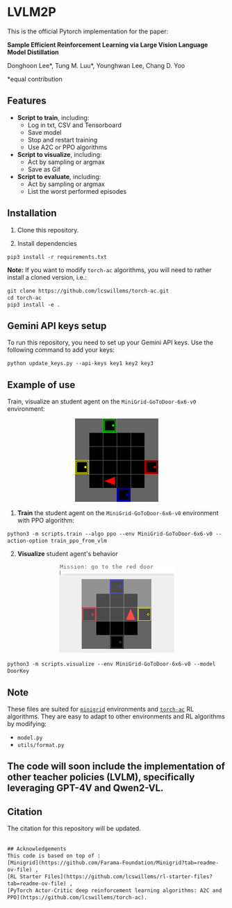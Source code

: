# LVLM2P

This is the official Pytorch implementation for the paper:

**Sample Efficient Reinforcement Learning via Large Vision Language Model Distillation**

Donghoon Lee*, Tung M. Luu*, Younghwan Lee, Chang D. Yoo

*equal contribution

## Features

- **Script to train**, including:
  - Log in txt, CSV and Tensorboard
  - Save model
  - Stop and restart training
  - Use A2C or PPO algorithms
- **Script to visualize**, including:
  - Act by sampling or argmax
  - Save as Gif
- **Script to evaluate**, including:
  - Act by sampling or argmax
  - List the worst performed episodes

## Installation


1. Clone this repository.

2. Install dependencies

```
pip3 install -r requirements.txt
```

**Note:** If you want to modify `torch-ac` algorithms, you will need to rather install a cloned version, i.e.:
```
git clone https://github.com/lcswillems/torch-ac.git
cd torch-ac
pip3 install -e .
```

## Gemini API keys setup

To run this repository, you need to set up your Gemini API keys. Use the following command to add your keys:

```
python update_keys.py --api-keys key1 key2 key3
```

## Example of use

Train, visualize an student agent on the `MiniGrid-GoToDoor-6x6-v0` environment:

<p align="center"><img src="README-rsrc/Gotodoor_6x6.png"></p>

1. **Train** the student agent on the `MiniGrid-GoToDoor-6x6-v0` environment with PPO algorithm:

```
python3 -m scripts.train --algo ppo --env MiniGrid-GoToDoor-6x6-v0 --action-option train_ppo_from_vlm
```

2. **Visualize** student agent's behavior

<p align="center"><img src="README-rsrc/visualize-gotodoor.gif"></p>

```
python3 -m scripts.visualize --env MiniGrid-GoToDoor-6x6-v0 --model DoorKey
```

## Note

These files are suited for [`minigrid`](https://github.com/Farama-Foundation/Minigrid) environments and [`torch-ac`](https://github.com/lcswillems/torch-ac) RL algorithms. They are easy to adapt to other environments and RL algorithms by modifying:
- `model.py`
- `utils/format.py`

## The code will soon include the implementation of other teacher policies (LVLM), specifically leveraging GPT-4V and Qwen2-VL.


## Citation

The citation for this repository will be updated.

```

## Acknowledgements
This code is based on top of :
[Minigrid](https://github.com/Farama-Foundation/Minigrid?tab=readme-ov-file) , 
[RL Starter Files](https://github.com/lcswillems/rl-starter-files?tab=readme-ov-file) , 
[PyTorch Actor-Critic deep reinforcement learning algorithms: A2C and PPO](https://github.com/lcswillems/torch-ac).